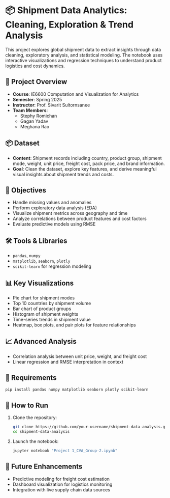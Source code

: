 
# 📦 Shipment Data Analytics: Cleaning, Exploration & Trend Analysis

This project explores global shipment data to extract insights through data cleaning, exploratory analysis, and statistical modeling. The notebook uses interactive visualizations and regression techniques to understand product logistics and cost dynamics.

## 📂 Project Overview

- **Course**: IE6600 Computation and Visualization for Analytics  
- **Semester**: Spring 2025  
- **Instructor**: Prof. Sivarit Sultornsanee  
- **Team Members**:
  - Stephy Romichan
  - Gagan Yadav
  - Meghana Rao  

## 📦 Dataset

- **Content**: Shipment records including country, product group, shipment mode, weight, unit price, freight cost, pack price, and brand information.
- **Goal**: Clean the dataset, explore key features, and derive meaningful visual insights about shipment trends and costs.

## 🎯 Objectives

- Handle missing values and anomalies
- Perform exploratory data analysis (EDA)
- Visualize shipment metrics across geography and time
- Analyze correlations between product features and cost factors
- Evaluate predictive models using RMSE

## 🛠 Tools & Libraries

- `pandas`, `numpy`
- `matplotlib`, `seaborn`, `plotly`
- `scikit-learn` for regression modeling

## 📊 Key Visualizations

- Pie chart for shipment modes
- Top 10 countries by shipment volume
- Bar chart of product groups
- Histogram of shipment weights
- Time-series trends in shipment value
- Heatmap, box plots, and pair plots for feature relationships

## 📈 Advanced Analysis

- Correlation analysis between unit price, weight, and freight cost
- Linear regression and RMSE interpretation in context

## 🧪 Requirements

```bash
pip install pandas numpy matplotlib seaborn plotly scikit-learn
```

## 🚀 How to Run

1. Clone the repository:
   ```bash
   git clone https://github.com/your-username/shipment-data-analysis.git
   cd shipment-data-analysis
   ```
2. Launch the notebook:
   ```bash
   jupyter notebook "Project 1_CVA_Group-2.ipynb"
   ```

## 📍 Future Enhancements

- Predictive modeling for freight cost estimation
- Dashboard visualization for logistics monitoring
- Integration with live supply chain data sources
